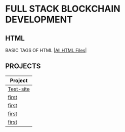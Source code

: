 # FULL STACK BLOCKCHAIN DEVELOPMENT

## HTML

BASIC TAGS OF HTML
|[All HTML Files](./HTML/readme.md)|

## PROJECTS

| Project                                      |
| -------------------------------------------- |
| [Test-site](./Projects/test-site/index.html) |
| [first](./HTML/)                             |
| [first](./HTML/)                             |
| [first](./HTML/)                             |
| [first](./HTML/)                             |
